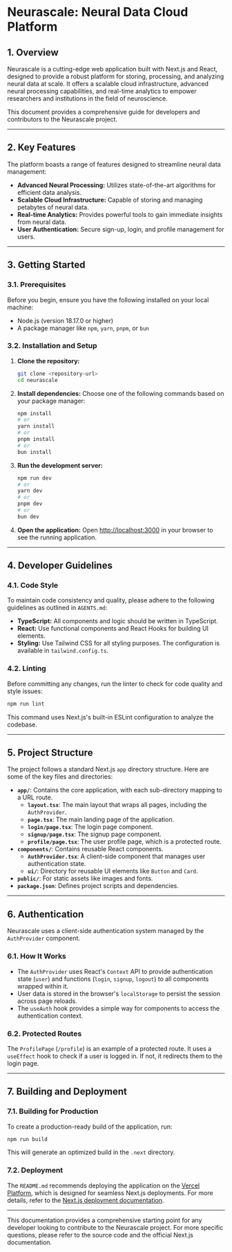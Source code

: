 # **Neurascale: Neural Data Cloud Platform**

## **1. Overview**

Neurascale is a cutting-edge web application built with Next.js and React, designed to provide a robust platform for storing, processing, and analyzing neural data at scale. It offers a scalable cloud infrastructure, advanced neural processing capabilities, and real-time analytics to empower researchers and institutions in the field of neuroscience.

This document provides a comprehensive guide for developers and contributors to the Neurascale project.

-----

## **2. Key Features**

The platform boasts a range of features designed to streamline neural data management:

  * **Advanced Neural Processing:** Utilizes state-of-the-art algorithms for efficient data analysis.
  * **Scalable Cloud Infrastructure:** Capable of storing and managing petabytes of neural data.
  * **Real-time Analytics:** Provides powerful tools to gain immediate insights from neural data.
  * **User Authentication:** Secure sign-up, login, and profile management for users.

-----

## **3. Getting Started**

### **3.1. Prerequisites**

Before you begin, ensure you have the following installed on your local machine:

  * Node.js (version 18.17.0 or higher)
  * A package manager like `npm`, `yarn`, `pnpm`, or `bun`

### **3.2. Installation and Setup**

1.  **Clone the repository:**

    ```bash
    git clone <repository-url>
    cd neurascale
    ```

2.  **Install dependencies:**
    Choose one of the following commands based on your package manager:

    ```bash
    npm install
    # or
    yarn install
    # or
    pnpm install
    # or
    bun install
    ```

3.  **Run the development server:**

    ```bash
    npm run dev
    # or
    yarn dev
    # or
    pnpm dev
    # or
    bun dev
    ```

4.  **Open the application:**
    Open [http://localhost:3000](http://localhost:3000) in your browser to see the running application.

-----

## **4. Developer Guidelines**

### **4.1. Code Style**

To maintain code consistency and quality, please adhere to the following guidelines as outlined in `AGENTS.md`:

  * **TypeScript:** All components and logic should be written in TypeScript.
  * **React:** Use functional components and React Hooks for building UI elements.
  * **Styling:** Use Tailwind CSS for all styling purposes. The configuration is available in `tailwind.config.ts`.

### **4.2. Linting**

Before committing any changes, run the linter to check for code quality and style issues:

```bash
npm run lint
```

This command uses Next.js's built-in ESLint configuration to analyze the codebase.

-----

## **5. Project Structure**

The project follows a standard Next.js `app` directory structure. Here are some of the key files and directories:

  * **`app/`**: Contains the core application, with each sub-directory mapping to a URL route.
      * **`layout.tsx`**: The main layout that wraps all pages, including the `AuthProvider`.
      * **`page.tsx`**: The main landing page of the application.
      * **`login/page.tsx`**: The login page component.
      * **`signup/page.tsx`**: The signup page component.
      * **`profile/page.tsx`**: The user profile page, which is a protected route.
  * **`components/`**: Contains reusable React components.
      * **`AuthProvider.tsx`**: A client-side component that manages user authentication state.
      * **`ui/`**: Directory for reusable UI elements like `Button` and `Card`.
  * **`public/`**: For static assets like images and fonts.
  * **`package.json`**: Defines project scripts and dependencies.

-----

## **6. Authentication**

Neurascale uses a client-side authentication system managed by the `AuthProvider` component.

### **6.1. How It Works**

  * The `AuthProvider` uses React's `Context` API to provide authentication state (`user`) and functions (`login`, `signup`, `logout`) to all components wrapped within it.
  * User data is stored in the browser's `localStorage` to persist the session across page reloads.
  * The `useAuth` hook provides a simple way for components to access the authentication context.

### **6.2. Protected Routes**

The `ProfilePage` (`/profile`) is an example of a protected route. It uses a `useEffect` hook to check if a user is logged in. If not, it redirects them to the login page.

-----

## **7. Building and Deployment**

### **7.1. Building for Production**

To create a production-ready build of the application, run:

```bash
npm run build
```

This will generate an optimized build in the `.next` directory.

### **7.2. Deployment**

The `README.md` recommends deploying the application on the [Vercel Platform](https://vercel.com/new), which is designed for seamless Next.js deployments. For more details, refer to the [Next.js deployment documentation](https://nextjs.org/docs/deployment).

-----

This documentation provides a comprehensive starting point for any developer looking to contribute to the Neurascale project. For more specific questions, please refer to the source code and the official Next.js documentation.
